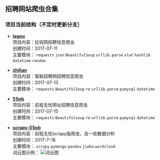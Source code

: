 ## 招聘网站爬虫合集
### 项目当前结构（不定时更新分支）
- [**lagou**](https://github.com/Hopetree/Jobs-search/tree/master/lagou)
</br>项目内容：拉钩网招聘信息爬虫
</br>创建时间：2017-07-11
</br>主要模块：
`requests` 
`json`
`BeautifulSoup`
`urllib.parse`
`xlwt`
`hashlib`
`datetime`
`random`
- [**zhilian**](https://github.com/Hopetree/Jobs-search/tree/master/zhilian)
</br>项目内容：智联招聘网招聘信息爬虫
</br>创建时间：2017-07-13
</br>主要模块：
`requests`
`BeautifulSoup`
`re`
`urllib.parse`
`pymysql`
`datetime`
- [**51job**](https://github.com/Hopetree/Jobs-search/tree/master/51job)
</br>项目内容：前程无忧网址招聘信息爬虫
</br>创建时间：2017-07-15
</br>主要模块：
`requests`
`Beautifulsoup`
`re`
`urllib.parse`
`pymysql`
`datetime`

- [**scrapy-51job**](https://github.com/Hopetree/Jobs-search/tree/master/scrapy-51job)
</br>项目内容：前程无忧scrapy版爬虫，及一些数据分析
</br>创建时间：2017-7-18
</br>主要模块：
`scrapy`
`pymongo`
`pandas`
`jieba`
`wordcloud`
</br>词云图示例：
![词云图](https://github.com/Hopetree/Jobs-search/blob/master/scrapy-51job/wordcloud_aixin.png)

